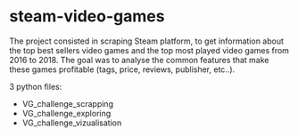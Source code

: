 # steam-video-games
The project consisted in scraping Steam platform, to get information about the top best sellers video games and the top most played video games from 2016 to 2018.
The goal was to analyse the common features that make these games profitable (tags, price, reviews, publisher, etc..).

3 python files:
- VG_challenge_scrapping
- VG_challenge_exploring
- VG_challenge_vizualisation

